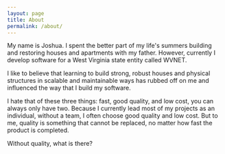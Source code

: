 ```yaml
---
layout: page
title: About
permalink: /about/
---
```


My name is Joshua. I spent the better part of my life's summers building and restoring houses and apartments with my father. However, currently I develop software for a West Virginia state entity called WVNET.

I like to believe that learning to build strong, robust houses and physical structures in scalable and maintainable ways has rubbed off on me and influenced the way that I build my software. 

I hate that of these three things: fast, good quality, and low cost, you can always only have two. Because I currently lead most of my projects as an individual, without a team, I often choose good quality and low cost. But to me, quality is something that cannot be replaced, no matter how fast the product is completed. 

Without quality, what is there?
